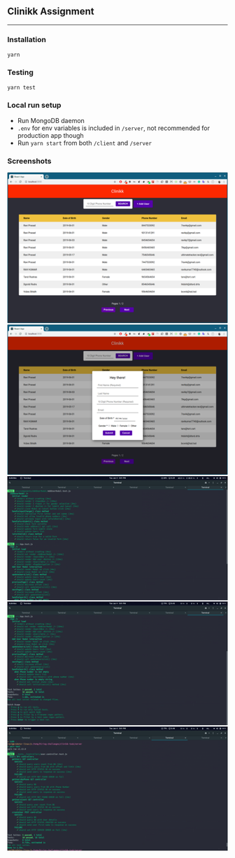 ## Clinikk Assignment

---

### Installation

```
yarn
```

### Testing

```
yarn test
```

### Local run setup

- Run MongoDB daemon
- `.env` for env variables is included in `/server`, not recommended for production app though
- Run `yarn start` from both `/client` and `/server`

### Screenshots

<img src='./assets/img1.png'>
<img src='./assets/img2.png'>
<img src='./assets/img3.png'>
<img src='./assets/img4.png'>
<img src='./assets/img5.png'>
